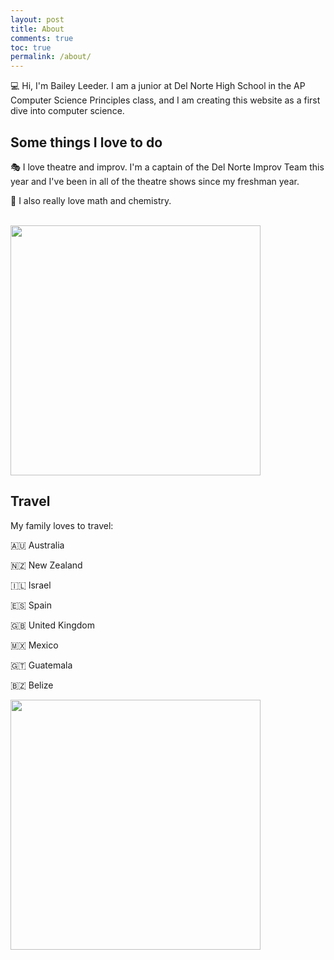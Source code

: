 ```yaml
---
layout: post
title: About
comments: true
toc: true
permalink: /about/
---
```


💻 Hi, I'm Bailey Leeder. I am a junior at Del Norte High School in the AP Computer Science Principles class, and I am creating this website as a first dive into computer science.

<h2>Some things I love to do</h2>


🎭  I love theatre and improv. I'm a captain of the Del Norte Improv Team this year and I've been in all of the theatre shows since my freshman year. 

🧪 I also really love math and chemistry.

<br>

<img src="/Bailey-GitHub-Playground//images/me.jpg" height="400"> 


<h2>Travel</h2>

My family loves to travel:

🇦🇺 Australia

🇳🇿 New Zealand 

🇮🇱 Israel

🇪🇸 Spain

🇬🇧 United Kingdom

🇲🇽 Mexico

🇬🇹 Guatemala

🇧🇿 Belize

<img src="/Bailey-GitHub-Playground//images/new_zealand.jpg" height="400"> 

<script src="https://utteranc.es/client.js"
        repo="YourUsername/YourRepo"
        issue-term="pathname"
        theme="github-light"
        crossorigin="anonymous"
        async>
</script>

